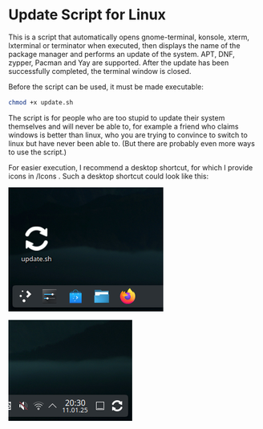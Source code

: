 # Update Script for Linux

This is a script that automatically opens gnome-terminal, konsole, xterm, lxterminal or terminator when executed, then displays the name of the package manager and performs an update of the system.
APT, DNF, zypper, Pacman and Yay are supported. After the update has been successfully completed, the terminal window is closed.

Before the script can be used, it must be made executable:
   ```bash
   chmod +x update.sh
   ```
The script is for people who are too stupid to update their system themselves and will never be able to, for example a friend who claims windows is better than linux, who you are trying to convince to switch to linux but have never been able to. (But there are probably even more ways to use the script.)

For easier execution, I recommend a desktop shortcut, for which I provide icons in /Icons . Such a desktop shortcut could look like this:

![Screenshot of the desktop shortcut on KDE Plasma](pictures/screenshot.png)

![Screenshot of the shortcut in the taskbar of KDE Plasma](pictures/screenshot2.png)
